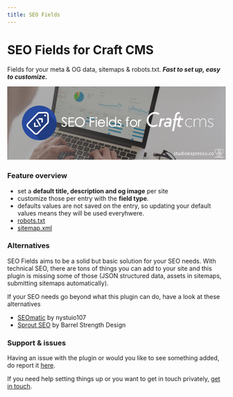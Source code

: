 ```yaml
---
title: SEO Fields
---
```

# SEO Fields for Craft CMS
Fields for your meta & OG data, sitemaps & robots.txt. _**Fast to set up, easy to customize.**_

![Banner](./images/banner.png)

### Feature overview
- set a **default title, description and og image** per site
- customize those per entry with the **field type**. 
- defaults values are not saved on the entry, so updating your default values means they will be used everyhwere.
- [robots.txt](robots.html)
- [sitemap.xml](sitemap.html)


### Alternatives

SEO Fields aims to be a solid but basic solution for your SEO needs. With technical SEO, there are tons of things you can add to your site and this plugin is missing some of those (JSON structured data, assets in sitemaps, submitting sitemaps automatically).

If your SEO needs go beyond what this plugin can do, have a look at these alternatives
- [SEOmatic](https://nystudio107.com/plugins/seomatic) by nystuio107
- [Sprout SEO](https://plugins.craftcms.com/sprout-seo) by Barrel Strength Design

### Support & issues
Having an issue with the plugin or would you like to see something added, do report it [here](https://github.com/studioespresso/craft-seo-fields/issues/new). 

If you need help setting things up or you want to get in touch privately, [get in touch](mailto:jan@studioespresso.co). 
